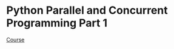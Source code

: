 # Python Parallel and Concurrent Programming Part 1
[Course](https://www.linkedin.com/learning/python-parallel-and-concurrent-programming-part-1?u=26137906)
